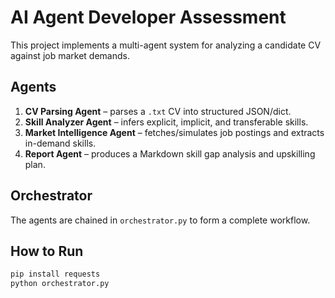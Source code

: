 # AI Agent Developer Assessment

This project implements a multi-agent system for analyzing a candidate CV against job market demands.

## Agents
1. **CV Parsing Agent** – parses a `.txt` CV into structured JSON/dict.
2. **Skill Analyzer Agent** – infers explicit, implicit, and transferable skills.
3. **Market Intelligence Agent** – fetches/simulates job postings and extracts in-demand skills.
4. **Report Agent** – produces a Markdown skill gap analysis and upskilling plan.

## Orchestrator
The agents are chained in `orchestrator.py` to form a complete workflow.

## How to Run
```bash
pip install requests
python orchestrator.py
